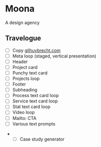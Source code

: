 # Moona

A design agency

## Travelogue

- [ ] Copy [gilhuybrecht.com](https://gilhuybrecht.com)
- [ ] Meta loop (staged, vertical presentation)
- [ ] Header
- [ ] Project card
- [ ] Punchy text card
- [ ] Projects loop
- [ ] Footer
- [ ] Subheading
- [ ] Process text card loop
- [ ] Service text card loop
- [ ] Stat text card loop
- [ ] Video loop
- [ ] Mailto: CTA
- [ ] Various text prompts
- - [ ] Case study generator
